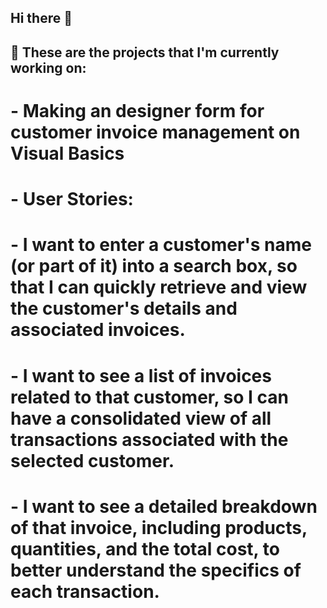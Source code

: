 ## Hi there 👋

## 🔭 These are the projects that I'm currently working on:
#  - Making an designer form for customer invoice management on Visual Basics
#    - User Stories:
#      - I want to enter a customer's name (or part of it) into a search box, so that I can quickly retrieve and view the customer's details and associated invoices.
#      - I want to see a list of invoices related to that customer, so I can have a consolidated view of all transactions associated with the selected customer.
#      - I want to see a detailed breakdown of that invoice, including products, quantities, and the total cost, to better understand the specifics of each transaction.


<!--
**gabriel13396/gabriel13396** is a ✨ _special_ ✨ repository because its `README.md` (this file) appears on your GitHub profile.

Here are some ideas to get you started:

- 🔭 I’m currently working on ...
- 🌱 I’m currently learning ...
- 👯 I’m looking to collaborate on ...
- 🤔 I’m looking for help with ...
- 💬 Ask me about ...
- 📫 How to reach me: ...
- 😄 Pronouns: ...
- ⚡ Fun fact: ...
-->
